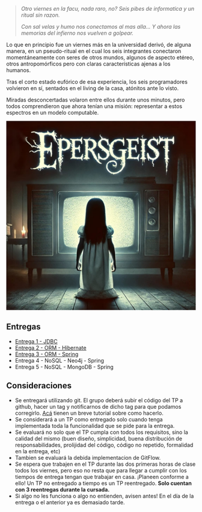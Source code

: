 
> _Otro viernes en la facu, nada raro, no?_
> _Seis pibes de informatica y un ritual sin razon._
> 
> _Con sal velas y humo nos conectamos al mas alla..._
> _Y ahora las memorias del infierno nos vuelven a golpear._

Lo que en principio fue un viernes más en la universidad derivó, de alguna manera, en un pseudo-ritual en el cual los seis integrantes conectaron momentáneamente con seres de otros mundos, algunos de aspecto etéreo, otros antropomórficos pero con claras características ajenas a los humanos.

Tras el corto estado eufórico de esa experiencia, los seis programadores volvieron en sí, sentados en el living de la casa, atónitos ante lo visto.

Miradas desconcertadas volaron entre ellos durante unos minutos, pero todos comprendieron que ahora tenían una misión: representar a estos espectros en un modelo computable.

<p align="center">
  <img src="enunciado/epersgeist.png"/>
</p>

## Entregas
- [Entrega 1 - JDBC](enunciado/entrega1/entrega1.md)
- [Entrega 2 - ORM - Hibernate](enunciado/entrega2/entrega2.md)
- [Entrega 3 - ORM - Spring](/enunciado/entrega3/enunciado_tp3.md)
- Entrega 4 - NoSQL - Neo4j - Spring
- Entrega 5 - NoSQL - MongoDB - Spring

## Consideraciones
- Se entregará utilizando git. El grupo deberá subir el código del TP a github, hacer un tag y notificarnos de dicho tag para que podamos corregirlo. [Acá](https://sites.google.com/site/estrategiasdepersistencia/material/entregando-con-git) tienen un breve tutorial sobre como hacerlo.
- Se considerará a un TP como entregado solo cuando tenga implementada toda la funcionalidad que se pide para la entrega.
- Se evaluará no solo que el TP cumpla con todos los requisitos, sino la calidad del mismo (buen diseño, simplicidad, buena distribución de responsabilidades, prolijidad del código, código no repetido, formalidad en la entrega, etc)
- Tambien se evaluará la debida implementacion de GitFlow.
- Se espera que trabajen en el TP durante las dos primeras horas de clase todos los viernes, pero eso no resta que para llegar a cumplir con los tiempos de entrega tengan que trabajar en casa. ¡Planeen conforme a ello! Un TP no entregado a tiempo es un TP reentregado. **Solo cuentan con 3 reentregas durante la cursada.**
- Si algo no les funciona o algo no entienden, avisen antes! En el día de la entrega o el anterior ya es demasiado tarde.
